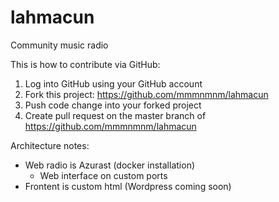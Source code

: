 # lahmacun
Community music radio

This is how to contribute via GitHub:
1. Log into GitHub using your GitHub account
2. Fork this project: https://github.com/mmmnmnm/lahmacun
3. Push code change into your forked project
4. Create pull request on the master branch of https://github.com/mmmnmnm/lahmacun

Architecture notes:
- Web radio is Azurast (docker installation)
  - Web interface on custom ports
- Frontent is custom html (Wordpress coming soon)
